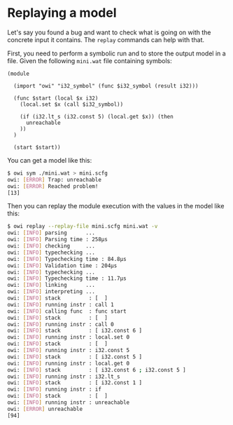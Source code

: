 # Replaying a model

Let's say you found a bug and want to check what is going on with the concrete input it contains.
The `replay` commands can help with that.

First, you need to perform a symbolic run and to store the output model in a file.
Given the following `mini.wat` file containing symbols:

<!-- $MDX file=mini.wat -->
```wat
(module

  (import "owi" "i32_symbol" (func $i32_symbol (result i32)))

  (func $start (local $x i32)
    (local.set $x (call $i32_symbol))

    (if (i32.lt_s (i32.const 5) (local.get $x)) (then
      unreachable
    ))
  )

  (start $start))
```

You can get a model like this:

```sh
$ owi sym ./mini.wat > mini.scfg
owi: [ERROR] Trap: unreachable
owi: [ERROR] Reached problem!
[13]
```

Then you can replay the module execution with the values in the model like this:

```sh
$ owi replay --replay-file mini.scfg mini.wat -v
owi: [INFO] parsing      ...
owi: [INFO] Parsing time : 258μs
owi: [INFO] checking     ...
owi: [INFO] typechecking ...
owi: [INFO] Typechecking time : 84.8μs
owi: [INFO] Validation time : 204μs
owi: [INFO] typechecking ...
owi: [INFO] Typechecking time : 11.7μs
owi: [INFO] linking      ...
owi: [INFO] interpreting ...
owi: [INFO] stack         : [  ]
owi: [INFO] running instr : call 1
owi: [INFO] calling func  : func start
owi: [INFO] stack         : [  ]
owi: [INFO] running instr : call 0
owi: [INFO] stack         : [ i32.const 6 ]
owi: [INFO] running instr : local.set 0
owi: [INFO] stack         : [  ]
owi: [INFO] running instr : i32.const 5
owi: [INFO] stack         : [ i32.const 5 ]
owi: [INFO] running instr : local.get 0
owi: [INFO] stack         : [ i32.const 6 ; i32.const 5 ]
owi: [INFO] running instr : i32.lt_s
owi: [INFO] stack         : [ i32.const 1 ]
owi: [INFO] running instr : if
owi: [INFO] stack         : [  ]
owi: [INFO] running instr : unreachable
owi: [ERROR] unreachable
[94]
```

